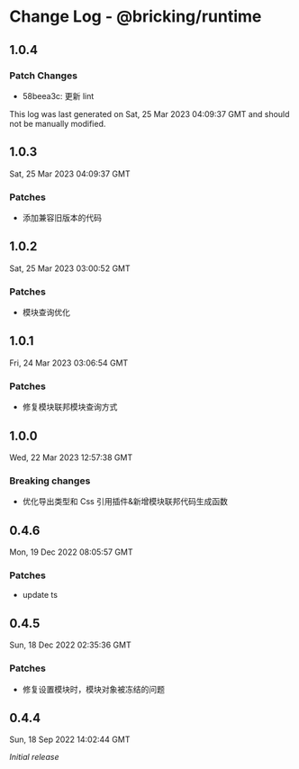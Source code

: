 # Change Log - @bricking/runtime

## 1.0.4

### Patch Changes

- 58beea3c: 更新 lint

This log was last generated on Sat, 25 Mar 2023 04:09:37 GMT and should not be manually modified.

## 1.0.3

Sat, 25 Mar 2023 04:09:37 GMT

### Patches

- 添加兼容旧版本的代码

## 1.0.2

Sat, 25 Mar 2023 03:00:52 GMT

### Patches

- 模块查询优化

## 1.0.1

Fri, 24 Mar 2023 03:06:54 GMT

### Patches

- 修复模块联邦模块查询方式

## 1.0.0

Wed, 22 Mar 2023 12:57:38 GMT

### Breaking changes

- 优化导出类型和 Css 引用插件&新增模块联邦代码生成函数

## 0.4.6

Mon, 19 Dec 2022 08:05:57 GMT

### Patches

- update ts

## 0.4.5

Sun, 18 Dec 2022 02:35:36 GMT

### Patches

- 修复设置模块时，模块对象被冻结的问题

## 0.4.4

Sun, 18 Sep 2022 14:02:44 GMT

_Initial release_
